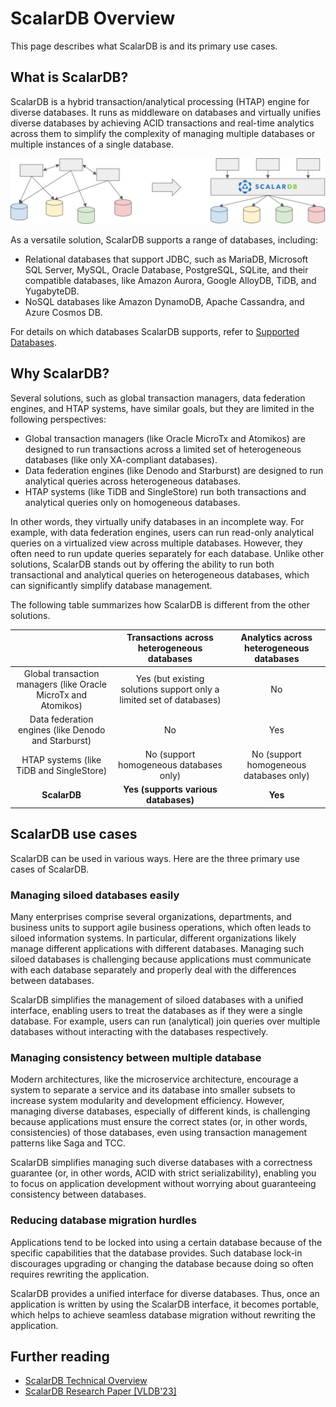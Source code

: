 # ScalarDB Overview

This page describes what ScalarDB is and its primary use cases.


## What is ScalarDB?

ScalarDB is a hybrid transaction/analytical processing (HTAP) engine for diverse databases. It runs as middleware on databases and virtually unifies diverse databases by achieving ACID transactions and real-time analytics across them to simplify the complexity of managing multiple databases or multiple instances of a single database.

![How ScalarDB simplifies complex data management architecture.](images/scalardb.png)

As a versatile solution, ScalarDB supports a range of databases, including:

- Relational databases that support JDBC, such as MariaDB, Microsoft SQL Server, MySQL, Oracle Database, PostgreSQL, SQLite, and their compatible databases, like Amazon Aurora, Google AlloyDB, TiDB, and YugabyteDB.
- NoSQL databases like Amazon DynamoDB, Apache Cassandra, and Azure Cosmos DB.

For details on which databases ScalarDB supports, refer to [Supported Databases](scalardb-supported-databases.md).

## Why ScalarDB?

Several solutions, such as global transaction managers, data federation engines, and HTAP systems, have similar goals, but they are limited in the following perspectives:

- Global transaction managers (like Oracle MicroTx and Atomikos) are designed to run transactions across a limited set of heterogeneous databases (like only XA-compliant databases).
- Data federation engines (like Denodo and Starburst) are designed to run analytical queries across heterogeneous databases.
- HTAP systems (like TiDB and SingleStore) run both transactions and analytical queries only on homogeneous databases.

In other words, they virtually unify databases in an incomplete way. For example, with data federation engines, users can run read-only analytical queries on a virtualized view across multiple databases. However, they often need to run update queries separately for each database.
Unlike other solutions, ScalarDB stands out by offering the ability to run both transactional and analytical queries on heterogeneous databases, which can significantly simplify database management.

The following table summarizes how ScalarDB is different from the other solutions.

|                                                                |              Transactions across heterogeneous databases             | Analytics across heterogeneous databases |
| :------------------------------------------------------------: | :------------------------------------------------------------------: | :--------------------------------------: |
| Global transaction managers (like Oracle MicroTx and Atomikos) | Yes (but existing solutions support only a limited set of databases) |                    No                    |
|      Data federation engines (like Denodo and Starburst)       |                                  No                                  |                   Yes                    |
|            HTAP systems (like TiDB and SingleStore)            |                No (support homogeneous databases only)               | No (support homogeneous databases only)  |
|                         **ScalarDB**                           |                 **Yes (supports various databases)**                 |                 **Yes**                  |


## ScalarDB use cases

ScalarDB can be used in various ways. Here are the three primary use cases of ScalarDB.

### Managing siloed databases easily
Many enterprises comprise several organizations, departments, and business units to support agile business operations, which often leads to siloed information systems. In particular, different organizations likely manage different applications with different databases. Managing such siloed databases is challenging because applications must communicate with each database separately and properly deal with the differences between databases.

ScalarDB simplifies the management of siloed databases with a unified interface, enabling users to treat the databases as if they were a single database. For example, users can run (analytical) join queries over multiple databases without interacting with the databases respectively.

### Managing consistency between multiple database
Modern architectures, like the microservice architecture, encourage a system to separate a service and its database into smaller subsets to increase system modularity and development efficiency. However, managing diverse databases, especially of different kinds, is challenging because applications must ensure the correct states (or, in other words, consistencies) of those databases, even using transaction management patterns like Saga and TCC.

ScalarDB simplifies managing such diverse databases with a correctness guarantee (or, in other words, ACID with strict serializability), enabling you to focus on application development without worrying about guaranteeing consistency between databases.

### Reducing database migration hurdles

Applications tend to be locked into using a certain database because of the specific capabilities that the database provides. Such database lock-in discourages upgrading or changing the database because doing so often requires rewriting the application.

ScalarDB provides a unified interface for diverse databases. Thus, once an application is written by using the ScalarDB interface, it becomes portable, which helps to achieve seamless database migration without rewriting the application.

## Further reading

- [ScalarDB Technical Overview](https://speakerdeck.com/scalar/scalar-db-universal-transaction-manager)
- [ScalarDB Research Paper [VLDB'23]](https://dl.acm.org/doi/10.14778/3611540.3611563)